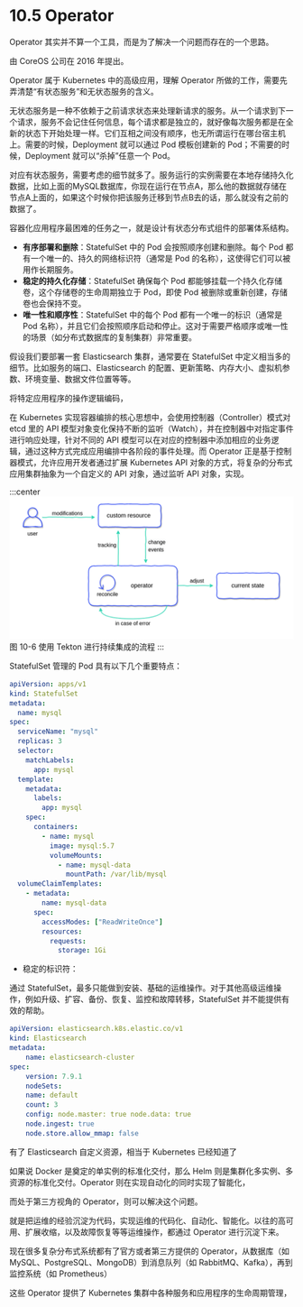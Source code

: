 # 10.5 Operator

Operator 其实并不算一个工具，而是为了解决一个问题而存在的一个思路。

由 CoreOS 公司在 2016 年提出。

Operator 属于 Kubernetes 中的高级应用，理解 Operator 所做的工作，需要先弄清楚“有状态服务”和无状态服务的含义。

无状态服务是一种不依赖于之前请求状态来处理新请求的服务。从一个请求到下一个请求，服务不会记住任何信息，每个请求都是独立的，就好像每次服务都是在全新的状态下开始处理一样。它们互相之间没有顺序，也无所谓运行在哪台宿主机上。需要的时候，Deployment 就可以通过 Pod 模板创建新的 Pod；不需要的时候，Deployment 就可以“杀掉”任意一个 Pod。

对应有状态服务，需要考虑的细节就多了。服务运行的实例需要在本地存储持久化数据，比如上面的MySQL数据库，你现在运行在节点A，那么他的数据就存储在节点A上面的，如果这个时候你把该服务迁移到节点B去的话，那么就没有之前的数据了。

容器化应用程序最困难的任务之一，就是设计有状态分布式组件的部署体系结构。


- **有序部署和删除**：StatefulSet 中的 Pod 会按照顺序创建和删除。每个 Pod 都有一个唯一的、持久的网络标识符（通常是 Pod 的名称），这使得它们可以被用作长期服务。
- **稳定的持久化存储**：StatefulSet 确保每个 Pod 都能够挂载一个持久化存储卷，这个存储卷的生命周期独立于 Pod，即使 Pod 被删除或重新创建，存储卷也会保持不变。
- **唯一性和顺序性**：StatefulSet 中的每个 Pod 都有一个唯一的标识（通常是 Pod 名称），并且它们会按照顺序启动和停止。这对于需要严格顺序或唯一性的场景（如分布式数据库的复制集群）非常重要。


假设我们要部署一套 Elasticsearch 集群，通常要在 StatefulSet 中定义相当多的细节。比如服务的端口、Elasticsearch 的配置、更新策略、内存大小、虚拟机参数、环境变量、数据文件位置等等。

将特定应用程序的操作逻辑编码，


在 Kubernetes 实现容器编排的核心思想中，会使用控制器（Controller）模式对 etcd 里的 API 模型对象变化保持不断的监听（Watch），并在控制器中对指定事件进行响应处理，针对不同的 API 模型可以在对应的控制器中添加相应的业务逻辑，通过这种方式完成应用编排中各阶段的事件处理。而 Operator 正是基于控制器模式，允许应用开发者通过扩展 Kubernetes API 对象的方式，将复杂的分布式应用集群抽象为一个自定义的 API 对象，通过监听 API 对象，实现。


:::center
  ![](../assets/kubernetes_operator.webp)<br/>
  图 10-6 使用 Tekton 进行持续集成的流程
:::




StatefulSet 管理的 Pod 具有以下几个重要特点：

```yaml
apiVersion: apps/v1
kind: StatefulSet
metadata:
  name: mysql
spec:
  serviceName: "mysql"
  replicas: 3
  selector:
    matchLabels:
      app: mysql
  template:
    metadata:
      labels:
        app: mysql
    spec:
      containers:
        - name: mysql
          image: mysql:5.7
          volumeMounts:
            - name: mysql-data
              mountPath: /var/lib/mysql
  volumeClaimTemplates:
    - metadata:
        name: mysql-data
      spec:
        accessModes: ["ReadWriteOnce"]
        resources:
          requests:
            storage: 1Gi
```

- 稳定的标识符：

通过 StatefulSet，最多只能做到安装、基础的运维操作。对于其他高级运维操作，例如升级、扩容、备份、恢复、监控和故障转移，StatefulSet 并不能提供有效的帮助。


```yaml
apiVersion: elasticsearch.k8s.elastic.co/v1 
kind: Elasticsearch 
metadata: 
	name: elasticsearch-cluster 
spec: 
	version: 7.9.1 
	nodeSets:
	name: default 
	count: 3 
	config: node.master: true node.data: true 
	node.ingest: true 
	node.store.allow_mmap: false 
```

有了 Elasticsearch 自定义资源，相当于 Kubernetes 已经知道了


如果说 Docker 是奠定的单实例的标准化交付，那么 Helm 则是集群化多实例、多资源的标准化交付。Operator 则在实现自动化的同时实现了智能化，

而处于第三方视角的 Operator，则可以解决这个问题。


就是把运维的经验沉淀为代码，实现运维的代码化、自动化、智能化。以往的高可用、扩展收缩，以及故障恢复等等运维操作，都通过 Operator 进行沉淀下来。


现在很多复杂分布式系统都有了官方或者第三方提供的 Operator，从数据库（如 MySQL、PostgreSQL、MongoDB）到消息队列（如 RabbitMQ、Kafka），再到监控系统（如 Prometheus）

这些 Operator 提供了 Kubernetes 集群中各种服务和应用程序的生命周期管理，